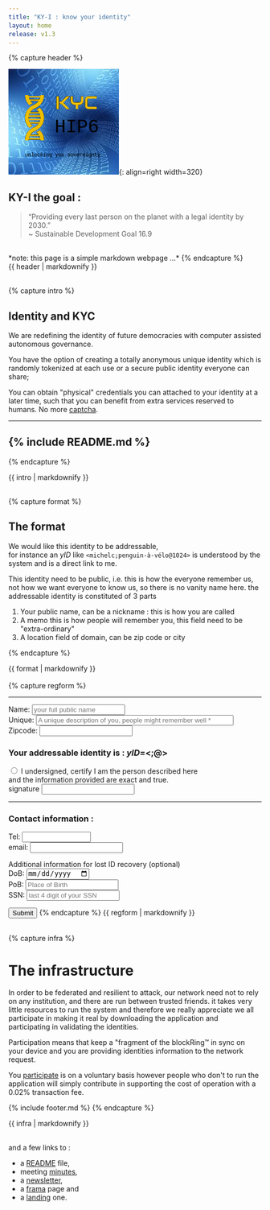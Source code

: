 ```yaml
---
title: "KY-I : know your identity"
layout: home
release: v1.3
---
```


{% capture header %}

![KYC](assets/kyc-logo.png "KYC logo"){: align=right width=320}
## KY-I the goal :

> “Providing every last person on the planet with a legal identity by 2030.”
<br>~&nbsp;Sustainable Development Goal 16.9

<br>
*note: this page is a simple markdown webpage ...*
{% endcapture %}
<div id="first">{{ header | markdownify }}</div><br>

{% capture intro %}
## Identity and KYC

<!-- see [*](https://decentralized-id.com/literature/self-sovereign-identity/ssi-principles-vs-characteristics/) -->

We are redefining the identity of future democracies
with computer assisted autonomous governance.

You have the option of creating a totally anonymous unique identity
which is randomly tokenized at each use or a secure public identity
everyone can share;


You can  obtain "physical" credentials you can attached to your identity 
at a later time, such that you can benefit from extra services
reserved to humans.
No more [captcha]({{site.search_url}}=CAPTCHA).

---
{% include README.md %}
---

{% endcapture %}
<div class="content">{{ intro | markdownify }}</div><br>

{% capture format %}
## The format

 We would like this identity to be addressable,<br>
for instance an *yID* like ```<michelc;penguin-à-vélo@1024>```
is understood by the system and is a direct link to me.

This identity need to be public, i.e. this is how the everyone remember us,
not how we want everyone to know us, so there is no vanity name here.
the addressable identity is constituted of 3 parts

1. Your public name, can be a nickname : this is how you are called
2. A memo this is how people will remember you, this field need to be "extra-ordinary"
3. A location field of domain, can be zip code or city

{% endcapture %}
<div class="content">{{ format | markdownify }}</div><br>

<div class="content"><form action="{{site.cgibin}}/cgi-bin/register.pl" method="post">
{% capture regform %}

---
Name: <input type="text" name="name" placeholder="your full public name"
onkeyup="updatename(this);" />
<br>Unique:
<input type="text" name="uniq" size=46 placeholder="A unique description of you, people might remember well *" required onkeyup="updateuniq(this);" />
<br>Zipcode: <input type="text" name="zip" onkeyup="updatezip(this);" />

### Your addressable identity is : *yID*=<b>&lt;<span id="name"></span>;<span id="uniq"></span>@<span id="zip"></span>&gt;</b>

<input type="radio" name="check" required> I undersigned, certify I am the person described here<br>
and the information provided are exact and true.<br>
signature <input type="password" name="sig" required>

---
### Contact information :

Tel: <input type="tel" name="phone" size=14><br>
email: <input type="email" name="email">

Additional information for lost ID recovery (optional)<br>
DoB: <input type="date" name="dob"><br>
PoB: <input type="name" name="pob" placeholder="Place of Birth"><br>
SSN: <input type="SSN" name="ssn" placeholder="last 4 digit of your SSN" >

<input type="submit">
{% endcapture %}
{{ regform | markdownify }}
</form></div><br>

<script>
var trans = { 'à':'a','é':'e','è':'e','ç':'c' };
function updatename(name) {
   e = document.getElementById("name");
   e.innerHTML = name.value.replace(/[\!"£$%^&\)\(*+_={};:'@#~,.Š\/<>\" "\?|`¬\]\[]+/g,'-');
}
function updateuniq(uniq) {
   e = document.getElementById("uniq");
   var str = uniq.value.replace(/[àéèç]/g, function (x) { return trans[x]; } );
   e.innerHTML = str.replace(/[\!"£$%^&\)\(*+_={};:'@#~,.Š\/<>\" "\?|`¬\]\[]+/g,'-');
}
function updatezip(zip) {
   e = document.getElementById("zip");
   var str = zip.value.replace(/[àéèç]/g, function (x) { return trans[x]; } );
   e.innerHTML = str.replace(/[\!"£$%^&\)\(*+_={};:'@#~,.Š\/<>\" "\?|`¬\]\[]/g,'-');
}
</script>

{% capture infra %}
# The infrastructure

In order to be federated and resilient to attack, our network need not to rely
on any institution, and there are run between trusted friends.
it takes very little resources to run the system and therefore we really appreciate
we all participate in making it real by downloading the application and participating
in validating the identities.

Participation means that keep a "fragment of the blockRing™ in sync on your device
and you are providing identities information to the network request.

You [participate][pp] is on a voluntary basis however people who don't to run the application
will simply contribute in supporting the cost of operation with a 0.02% transaction fee.

[pp]: participate.html

{% include footer.md %}
{% endcapture %}
<div class="content">{{ infra | markdownify }}</div><br>

and a few links to :

-  a [README](README.html) file,
-  meeting [minutes](minutes.htm),
-  a [newsletter](newsletter.htm),
-  a [frama](frama.htm) page and
-  a [landing](landing.htm) one.




